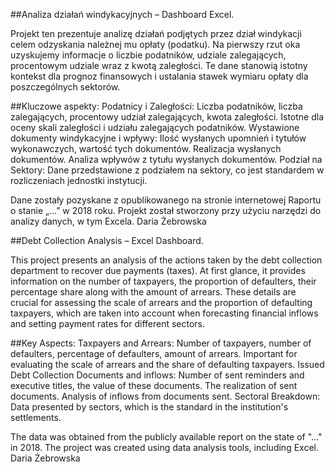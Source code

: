 ##Analiza działań windykacyjnych – Dashboard Excel.


Projekt ten prezentuje analizę działań podjętych przez dział windykacji celem odzyskania należnej mu opłaty (podatku). 
Na pierwszy rzut oka uzyskujemy informacje o liczbie podatników, udziale zalegających, procentowym udziale wraz z kwotą zaległości. 
Te dane stanowią istotny kontekst dla prognoz finansowych i ustalania stawek wymiaru opłaty dla poszczególnych sektorów.

##Kluczowe aspekty:
    Podatnicy i Zaległości:
        Liczba podatników, liczba zalegających, procentowy udział zalegających, kwota zaległości.
        Istotne dla oceny skali zaległości i udziału zalegających podatników.
    Wystawione dokumenty windykacyjne i wpływy:
        Ilość wysłanych upomnień i tytułów wykonawczych, wartość tych dokumentów.
        Realizacja wysłanych dokumentów.
        Analiza wpływów z tytułu wysłanych dokumentów.
    Podział na Sektory:
        Dane przedstawione z podziałem na sektory, co jest standardem w rozliczeniach jednostki instytucji.

Dane zostały pozyskane z opublikowanego na stronie internetowej Raportu o stanie „...” w 2018 roku.
Projekt został stworzony przy użyciu narzędzi do analizy danych, w tym Excela.
Daria Żebrowska

##Debt Collection Analysis – Excel Dashboard.

This project presents an analysis of the actions taken by the debt collection department to recover due payments (taxes). 
At first glance, it provides information on the number of taxpayers, the proportion of defaulters, their percentage share along with the amount of arrears.
These details are crucial for assessing the scale of arrears and the proportion of defaulting taxpayers, 
which are taken into account when forecasting financial inflows and setting payment rates for different sectors.

##Key Aspects:
    Taxpayers and Arrears:
        Number of taxpayers, number of defaulters, percentage of defaulters, amount of arrears.
        Important for evaluating the scale of arrears and the share of defaulting taxpayers.
    Issued Debt Collection Documents and inflows:
        Number of sent reminders and executive titles, the value of these documents.
        The realization of sent documents.
        Analysis of inflows from documents sent.
    Sectoral Breakdown:
        Data presented by sectors, which is the standard in the institution's settlements.

The data was obtained from the publicly available report on the state of "..." in 2018.
The project was created using data analysis tools, including Excel.
Daria Żebrowska
